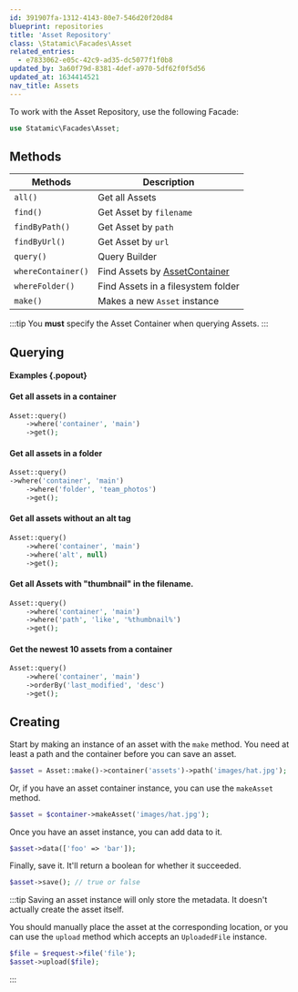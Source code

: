 ```yaml
---
id: 391907fa-1312-4143-80e7-546d20f20d84
blueprint: repositories
title: 'Asset Repository'
class: \Statamic\Facades\Asset
related_entries:
  - e7833062-e05c-42c9-ad35-dc5077f1f0b8
updated_by: 3a60f79d-8381-4def-a970-5df62f0f5d56
updated_at: 1634414521
nav_title: Assets
---
```

To work with the Asset Repository, use the following Facade:

```php
use Statamic\Facades\Asset;
```

## Methods

| Methods | Description |
| ------- | ----------- |
| `all()` | Get all Assets |
| `find()` | Get Asset by `filename` |
| `findByPath()` | Get Asset by `path` |
| `findByUrl()` | Get Asset by `url` |
| `query()` | Query Builder |
| `whereContainer()` | Find Assets by [AssetContainer](#asset-container) |
| `whereFolder()` | Find Assets in a filesystem folder |
| `make()` | Makes a new `Asset` instance |

:::tip
You **must** specify the Asset Container when querying Assets.
:::

## Querying

#### Examples {.popout}

#### Get all assets in a container

```php
Asset::query()
    ->where('container', 'main')
    ->get();
```

#### Get all assets in a folder

```php
Asset::query()
->where('container', 'main')
    ->where('folder', 'team_photos')
    ->get();
```

#### Get all assets without an alt tag

```php
Asset::query()
    ->where('container', 'main')
    ->where('alt', null)
    ->get();
```

#### Get all Assets with "thumbnail" in the filename.

```php
Asset::query()
    ->where('container', 'main')
    ->where('path', 'like', '%thumbnail%')
    ->get();
```

#### Get the newest 10 assets from a container

```php
Asset::query()
    ->where('container', 'main')
    ->orderBy('last_modified', 'desc')
    ->get();
```

## Creating

Start by making an instance of an asset with the `make` method.
You need at least a path and the container before you can save an asset.

```php
$asset = Asset::make()->container('assets')->path('images/hat.jpg');
```

Or, if you have an asset container instance, you can use the `makeAsset` method.

```php
$asset = $container->makeAsset('images/hat.jpg');
```

Once you have an asset instance, you can add data to it.

```php
$asset->data(['foo' => 'bar']);
```

Finally, save it. It'll return a boolean for whether it succeeded.

```php
$asset->save(); // true or false
```

:::tip
Saving an asset instance will only store the metadata. It doesn't actually create the asset itself.

You should manually place the asset at the corresponding location, or you can use the `upload` method which accepts an `UploadedFile` instance.

```php
$file = $request->file('file');
$asset->upload($file);
```
:::
